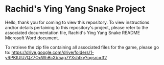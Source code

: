 # Rachid's Ying Yang Snake Project

Hello, thank you for coming to view this repository. To view instructions and/or details pertaining to this repository's project, please
refer to the associated documentation file, Rachid's Ying Yang Snake README Microsoft Word document.

To retrieve the zip file containing all associated files for the game, please go to: https://drive.google.com/drive/folders/1-yRPKIUlU7QZ7OxWhBcXb5ag7YXshtky?ogsrc=32
